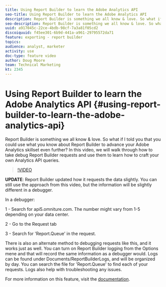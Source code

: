 ```yaml
---
title: Using Report Builder to learn the Adobe Analytics API
seo-title: Using Report Builder to learn the Adobe Analytics API
description: Report Builder is something we all know & love. So what if I told you that you could use what you know about Report Builder to advance your Adobe Analytics skillset even further? In this video, we will walk through how to take debug Report Builder requests and use them to learn how to craft your own Analytics API queries.
seo-description: Report Builder is something we all know & love. So what if I told you that you could use what you know about Report Builder to advance your Adobe Analytics skillset even further? In this video, we will walk through how to take debug Report Builder requests and use them to learn how to craft your own Analytics API queries. 
uuid: a917045c-22ce-4bdb-98cf-7a3a81f05cd2
discoiquuid: f45ee301-6b9d-441a-a961-29795572da71
feature: exporting - report builder
topics: 
audience: analyst, marketer
activity: use
doc-type: feature video
author: Doug Moore
team: Technical Marketing
kt: 2345
---
```


# Using Report Builder to learn the Adobe Analytics API {#using-report-builder-to-learn-the-adobe-analytics-api}

Report Builder is something we all know & love. So what if I told you that you could use what you know about Report Builder to advance your Adobe Analytics skillset even further? In this video, we will walk through how to take debug Report Builder requests and use them to learn how to craft your own Analytics API queries.

>[!VIDEO](https://video.tv.adobe.com/v/25442/?quality=12)

**UPDATE**: Report Builder updated how it requests the data slightly. You can still use the approach from this video, but the information will be slightly different in a debugger.

In a debugger:

1 - Search for api5.omniture.com. The number might vary from 1-5 depending on your data center.

2 - Go to the Request tab

3 - Search for 'Report.Queue' in the request.

There is also an alternate method to debugging requests like this, and it works just as well. You can turn on Report Builder logging from the Options mene and that will record the same information as a debugger would. Logs can be found under Documents/ReportBuilderLogs, and will be organized by day. You can search the file for 'Report.Queue' to find each of your requests. Logs also help with troubleshooting any issues.

For more information on this feature, visit the [documentation](https://www.adobe.io/).